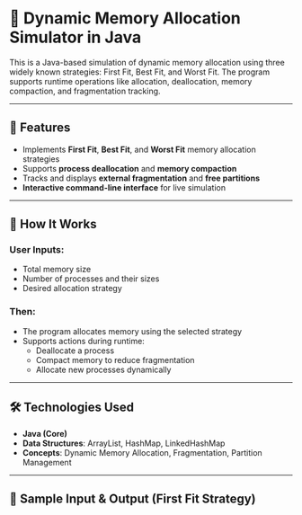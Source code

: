 # 🧠 Dynamic Memory Allocation Simulator in Java

This is a Java-based simulation of dynamic memory allocation using three widely known strategies: First Fit, Best Fit, and Worst Fit. The program supports runtime operations like allocation, deallocation, memory compaction, and fragmentation tracking.

---

## 🚀 Features

- Implements **First Fit**, **Best Fit**, and **Worst Fit** memory allocation strategies  
- Supports **process deallocation** and **memory compaction**  
- Tracks and displays **external fragmentation** and **free partitions**  
- **Interactive command-line interface** for live simulation

---

## 📌 How It Works

### User Inputs:
- Total memory size  
- Number of processes and their sizes  
- Desired allocation strategy  

### Then:
- The program allocates memory using the selected strategy  
- Supports actions during runtime:  
  - Deallocate a process  
  - Compact memory to reduce fragmentation  
  - Allocate new processes dynamically  

---

## 🛠️ Technologies Used

- **Java (Core)**
- **Data Structures**: ArrayList, HashMap, LinkedHashMap
- **Concepts**: Dynamic Memory Allocation, Fragmentation, Partition Management

---

## 📄 Sample Input & Output (First Fit Strategy)

